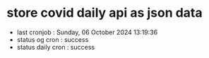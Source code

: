 # store covid daily api as json data

- last cronjob : Sunday, 06 October 2024 13:19:36
- status og cron : success
- status daily cron : success
      
      